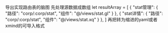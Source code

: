 导出实现路由表的脑图
先处理源数据成数组
let resultArray = [
    {
        "stat管理": {
          "路径": "corp/:corp/stat",
          "组件": "@/views/stat.gl"
        }
      },
    {
        "stat详情": {
          "路径": "corp/:corp/stat",
          "组件": "@/views/stat.xq"
        }
      },
]
再把转为缩进的yaml或者xmind的可导入格式